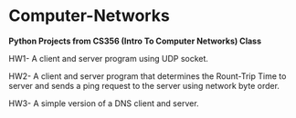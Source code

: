 # Computer-Networks

**Python Projects from CS356 (Intro To Computer Networks) Class**

HW1- A client and server program using UDP socket. 

HW2- A client and server program that determines the Rount-Trip Time to server and sends a ping request to the server using network byte order. 

HW3- A simple version of a DNS client and server.  
